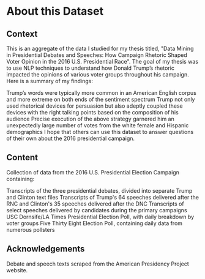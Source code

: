 # About this Dataset

## Context
This is an aggregate of the data I studied for my thesis titled, "Data Mining in Presidential Debates and Speeches: How Campaign Rhetoric Shaped Voter Opinion in the 2016 U.S. Presidential Race". The goal of my thesis was to use NLP techniques to understand how Donald Trump’s rhetoric impacted the opinions of various voter groups throughout his campaign. Here is a summary of my findings:

Trump’s words were typically more common in an American English corpus and more extreme on both ends of the sentiment spectrum
Trump not only used rhetorical devices for persuasion but also adeptly coupled these devices with the right talking points based on the composition of his audience
Precise execution of the above strategy garnered him an unexpectedly large number of votes from the white female and Hispanic demographics
I hope that others can use this dataset to answer questions of their own about the 2016 presidential campaign.

## Content
Collection of data from the 2016 U.S. Presidential Election Campaign containing:

Transcripts of the three presidential debates, divided into separate Trump and Clinton text files
Transcripts of Trump's 64 speeches delivered after the RNC and Clinton's 35 speeches delivered after the DNC
Transcripts of select speeches delivered by candidates during the primary campaigns
USC Dornsife/LA Times Presidential Election Poll, with daily breakdown by voter groups
Five Thirty Eight Election Poll, containing daily data from numerous pollsters

## Acknowledgements
Debate and speech texts scraped from the American Presidency Project website.